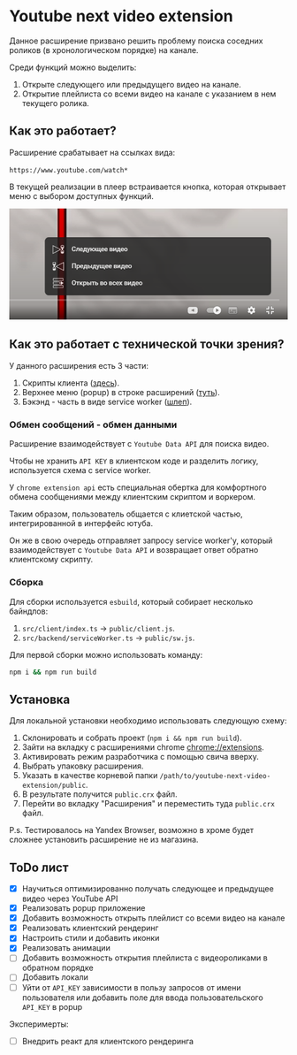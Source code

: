 # Youtube next video extension

Данное расширение призвано решить проблему поиска соседних роликов (в хронологическом порядке) на канале.

Среди функций можно выделить:

1. Открыте следующего или предыдущего видео на канале.
2. Открытие плейлиста со всеми видео на канале с указанием в нем текущего ролика.

## Как это работает?

Расширение срабатывает на ссылках вида:

`https://www.youtube.com/watch*`

В текущей реализации в плеер встраивается кнопка, которая открывает меню с выбором доступных функций.

![Главное меню](./demo/demo.png)

## Как это работает с технической точки зрения?

У данного расширения есть 3 части:

1. Скрипты клиента ([здесь](./src/client)).
2. Верхнее меню (popup) в строке расширений ([туть](./public/popup.html)).
3. Бэкэнд - часть в виде service worker ([шлеп](./src/backend)).

### Обмен сообщений - обмен данными

Расширение взаимодействует с `Youtube Data API` для поиска видео.

Чтобы не хранить `API KEY` в клиентском коде и разделить логику, используется схема с service worker.

У `chrome extension api` есть специальная обертка для комфортного обмена сообщениями между клиентским скриптом и воркером.

Таким образом, пользователь общается с клиетской частью, интегрированной в интерфейс ютуба.

Он же в свою очередь отправляет запросу service worker'у, который взаимодействует с `Youtube Data API` и возвращает ответ обратно клиентскому скрипту.

### Сборка

Для сборки используется `esbuild`, который собирает несколько байндлов:

1. `src/client/index.ts` -> `public/client.js`.
2. `src/backend/serviceWorker.ts` -> `public/sw.js`.

Для первой сборки можно использовать команду:

```sh
npm i && npm run build
```

## Установка

Для локальной установки необходимо использовать следующую схему:

1. Склонировать и собрать проект (`npm i && npm run build`).
2. Зайти на вкладку с расширениями chrome [chrome://extensions](chrome://extensions).
3. Активировать режим разработчика с помощью свича вверху.
4. Выбрать упаковку расширения.
5. Указать в качестве корневой папки `/path/to/youtube-next-video-extension/public`.
6. В результате получится `public.crx` файл.
7. Перейти во вкладку "Расширения" и переместить туда `public.crx` файл.

P.s. Тестировалось на Yandex Browser, возможно в хроме будет сложнее установить расширение не из магазина.

## ToDo лист

- [x] Научиться оптимизированно получать следующее и предыдущее видео через YouTube API
- [x] Реализовать popup приложение
- [x] Добавить возможность открыть плейлист со всеми видео на канале
- [x] Реализовать клиентский рендеринг
- [x] Настроить стили и добавить иконки
- [x] Реализовать анимации
- [ ] Добавить возможность открытия плейлиста с видеороликами в обратном порядке
- [ ] Добавить локали
- [ ] Уйти от `API_KEY` зависимости в пользу запросов от имени пользователя или добавить поле для ввода пользовательского `API_KEY` в popup

Эксперимерты:
- [ ] Внедрить реакт для клиентского рендеринга
